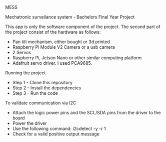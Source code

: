 MESS

Mechatronic surveilance system - Bachelors Final Year Project

This app is only the software component of the project.
The second part of the project consist of the hardware as follows:
+ Pan tilt mechanism, either bought or 3d printed
+ Raspberry Pi Module V2 Camera or a usb camera
+ 2 Servos
+ Raspberry Pi, Jetson Nano or other similar computing platform
+ Adafruit servo driver. I used PCA9685.

Running the project
+ Step 1 - Clone this repository
+ Step 2 - Install the dependencies
+ Step 3 - Run the code

To validate communication via I2C
+ Attach the logic power pins and the SCL/SDA pins from the driver to the board
+ Power the driver 
+ Use the following command: i2cdetect -y -r 1
+ Check for a valid positive output message